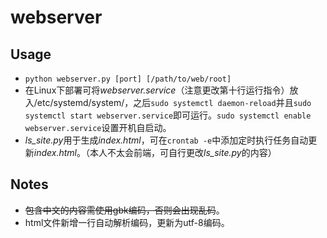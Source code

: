 # webserver

## Usage
* `python webserver.py [port] [/path/to/web/root]`
* 在Linux下部署可将*webserver.service*（注意更改第十行运行指令）放入/etc/systemd/system/，之后`sudo systemctl daemon-reload`并且`sudo systemctl start webserver.service`即可运行。`sudo systemctl enable webserver.service`设置开机自启动。
* *ls_site.py*用于生成*index.html*，可在`crontab -e`中添加定时执行任务自动更新*index.html*。（本人不太会前端，可自行更改*ls_site.py*的内容）

## Notes
* ~~包含中文的内容需使用gbk编码，否则会出现乱码~~。
* html文件新增一行自动解析编码，更新为utf-8编码。
